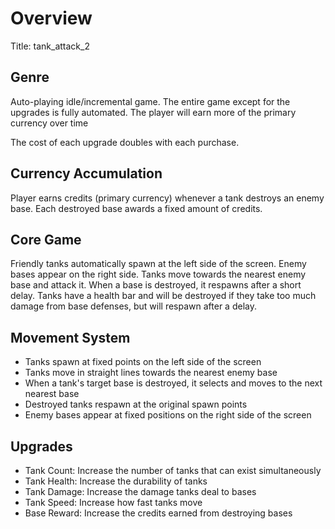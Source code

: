 # Overview
Title: tank_attack_2

## Genre
Auto-playing idle/incremental game. The entire game except for the upgrades is fully automated. The player will earn more of the primary currency over time

The cost of each upgrade doubles with each purchase.

## Currency Accumulation
Player earns credits (primary currency) whenever a tank destroys an enemy base. Each destroyed base awards a fixed amount of credits.

## Core Game
Friendly tanks automatically spawn at the left side of the screen. Enemy bases appear on the right side. Tanks move towards the nearest enemy base and attack it. When a base is destroyed, it respawns after a short delay. Tanks have a health bar and will be destroyed if they take too much damage from base defenses, but will respawn after a delay.

## Movement System
- Tanks spawn at fixed points on the left side of the screen
- Tanks move in straight lines towards the nearest enemy base
- When a tank's target base is destroyed, it selects and moves to the next nearest base
- Destroyed tanks respawn at the original spawn points
- Enemy bases appear at fixed positions on the right side of the screen

## Upgrades
- Tank Count: Increase the number of tanks that can exist simultaneously
- Tank Health: Increase the durability of tanks
- Tank Damage: Increase the damage tanks deal to bases
- Tank Speed: Increase how fast tanks move
- Base Reward: Increase the credits earned from destroying bases

